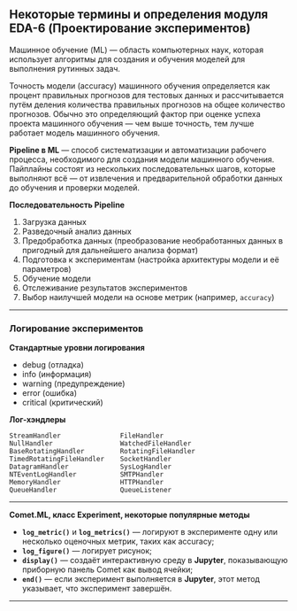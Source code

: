 ## Некоторые термины и определения модуля EDA-6 (Проектирование экспериментов) ##

Машинное обучение (ML)&nbsp;&mdash; область компьютерных наук, которая
использует алгоритмы для создания и обучения моделей для выполнения рутинных
задач.

Точность модели (accuracy) машинного обучения определяется как процент
правильных прогнозов для тестовых данных и рассчитывается путём деления
количества правильных прогнозов на общее количество прогнозов. Обычно это
определяющий фактор при оценке успеха проекта машинного обучения&nbsp;&mdash;
чем выше точность, тем лучше работает модель машинного обучения.

**Pipeline в ML**&nbsp;&mdash; способ систематизации и автоматизации рабочего
процесса, необходимого для создания модели машинного обучения. Пайплайны состоят
из нескольких последовательных шагов, которые выполняют всё&nbsp;&mdash; от
извлечения и предварительной обработки данных до обучения и проверки моделей.

**Последовательность Pipeline**

1. Загрузка данных
2. Разведочный анализ данных
3. Предобработка данных (преобразование необработанных данных в пригодный для
дальнейшего анализа формат)
4. Подготовка к экспериментам (настройка архитектуры модели и её параметров)
5. Обучение модели
6. Отслеживание результатов экспериментов
7. Выбор наилучшей модели на основе метрик (например, `accuracy`)

----

### Логирование экспериментов ###

**Стандартные уровни логирования**

- debug (отладка)
- info (информация)
- warning (предупреждение)
- error (ошибка)
- critical (критический)

**Лог-хэндлеры**

```text
StreamHandler               FileHandler
NullHandler                 WatchedFileHandler
BaseRotatingHandler         RotatingFileHandler
TimedRotatingFileHandler    SocketHandler
DatagramHandler             SysLogHandler
NTEventLogHandler           SMTPHandler
MemoryHandler               HTTPHandler
QueueHandler                QueueListener
```

----

**Comet.ML, класс Experiment, некоторые популярные методы**

- **`log_metric()`** и **`log_metrics()`**&nbsp;&mdash; логируют в эксперименте
одну или несколько оценочных метрик, таких как accuracy;
- **`log_figure()`**&nbsp;&mdash; логирует рисунок;
- **`display()`**&nbsp;&mdash; создаёт интерактивную среду в **Jupyter**,
показывающую приборную панель Comet как вывод ячейки;
- **`end()`**&nbsp;&mdash; если эксперимент выполняется в **Jupyter**, этот
метод указывает, что эксперимент завершён.

----
